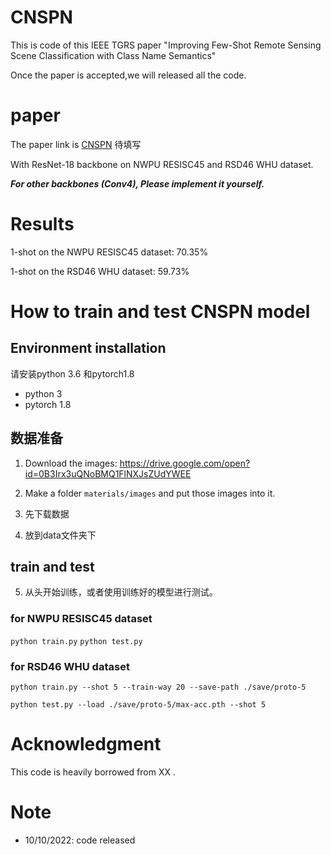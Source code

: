 # CNSPN

This is code of this IEEE TGRS paper "Improving Few-Shot Remote Sensing Scene Classification with Class Name Semantics"

Once the paper is accepted,we will released all the code.

# paper
The paper link is [CNSPN](http:///.....)  待填写


With ResNet-18 backbone on NWPU RESISC45 and RSD46 WHU dataset.

***For other backbones (Conv4), Please implement it yourself.***


# Results

1-shot on the NWPU RESISC45 dataset: 70.35%

1-shot on the RSD46 WHU dataset: 59.73%



# How to train and test CNSPN model

## Environment installation
请安装python 3.6 和pytorch1.8
* python 3
* pytorch 1.8
## 数据准备

1. Download the images: https://drive.google.com/open?id=0B3Irx3uQNoBMQ1FlNXJsZUdYWEE

2. Make a folder `materials/images` and put those images into it.

3. 先下载数据
4. 放到data文件夹下
## train and test
5. 从头开始训练，或者使用训练好的模型进行测试。

### for  NWPU RESISC45 dataset
`python train.py`
`python test.py` 

### for RSD46 WHU dataset
`python train.py --shot 5 --train-way 20 --save-path ./save/proto-5`

`python test.py --load ./save/proto-5/max-acc.pth --shot 5`

# Acknowledgment
This code is heavily borrowed from XX .

# Note
- 10/10/2022: code released
